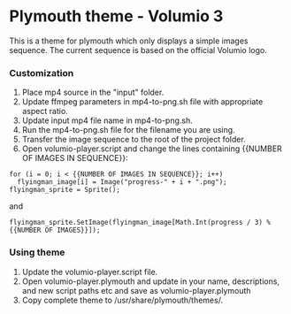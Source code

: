 # Plymouth theme - Volumio 3

This is a theme for plymouth which only displays a simple images sequence. 
The current sequence is based on the official Volumio logo.


### Customization

1. Place mp4 source in the "input" folder. 
2. Update ffmpeg parameters in mp4-to-png.sh file with appropriate aspect ratio.
3. Update input mp4 file name in mp4-to-png.sh.
4. Run the mp4-to-png.sh file for the filename you are using. 
5. Transfer the image sequence to the root of the project folder.
6. Open volumio-player.script and change the lines containing
   {{NUMBER OF IMAGES IN SEQUENCE}}:
```
for (i = 0; i < {{NUMBER OF IMAGES IN SEQUENCE}}; i++)
  flyingman_image[i] = Image("progress-" + i + ".png");
flyingman_sprite = Sprite();
```
and 
```
flyingman_sprite.SetImage(flyingman_image[Math.Int(progress / 3) % {{NUMBER OF IMAGES}}]);
```

### Using theme

1. Update the volumio-player.script file.
2. Open volumio-player.plymouth and update in your name, descriptions, and new script paths etc and save as volumio-player.plymouth
3. Copy complete theme to /usr/share/plymouth/themes/.
